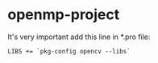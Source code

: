 # openmp-project
It's very important add this line in *.pro file:

``LIBS += `pkg-config opencv --libs` ``
